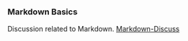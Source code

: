 ### Markdown Basics

Discussion related to Markdown.
[Markdown-Discuss](https://pairlist6.pair.net/mailman/listinfo/markdown-discuss)

